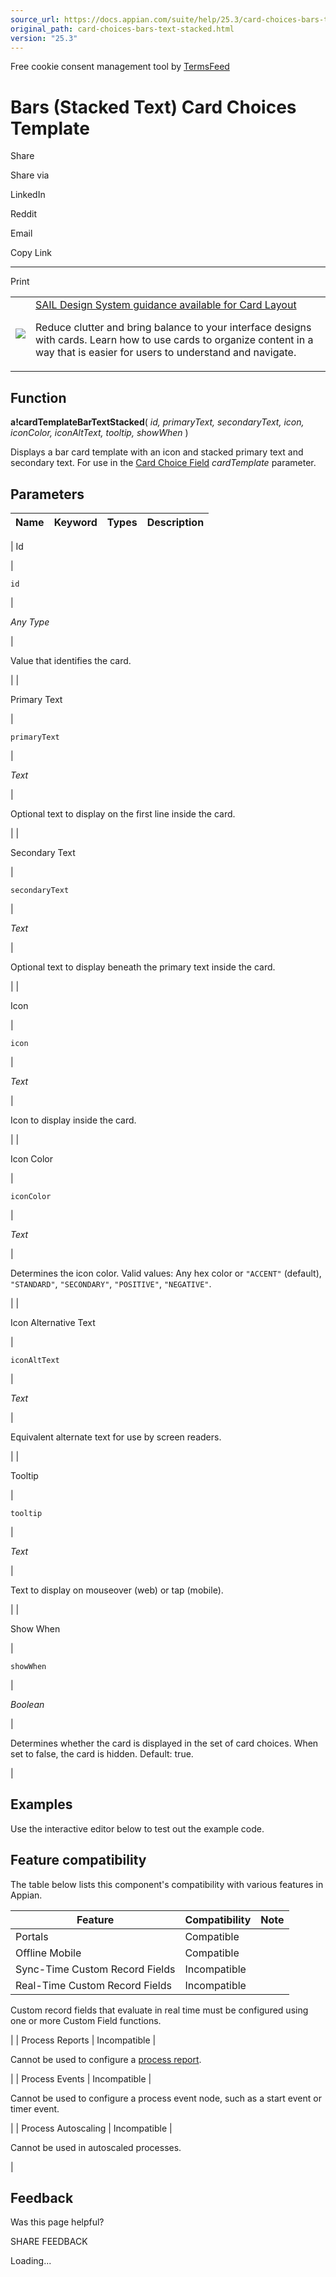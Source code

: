 ```yaml
---
source_url: https://docs.appian.com/suite/help/25.3/card-choices-bars-text-stacked.html
original_path: card-choices-bars-text-stacked.html
version: "25.3"
---
```


Free cookie consent management tool by [TermsFeed](https://www.termsfeed.com/)

# Bars (Stacked Text) Card Choices Template

Share

Share via

LinkedIn

Reddit

Email

Copy Link

* * *

Print

<table><tbody><tr><td><a href="/suite/help/25.3/sail/home.html"><img class="ds-release-icon" src="images/design-sys/sail.png"></a></td><td><a class="ds-release-notice-a ds-release-notice-a-big" href="/suite/help/25.3/sail/ux-card-layout.html">SAIL Design System guidance available for Card Layout</a><p class="ds-release-notice-p">Reduce clutter and bring balance to your interface designs with cards. Learn how to use cards to organize content in a way that is easier for users to understand and navigate.</p></td></tr></tbody></table>

## Function

**a!cardTemplateBarTextStacked**( _id, primaryText, secondaryText, icon, iconColor, iconAltText, tooltip, showWhen_ )

Displays a bar card template with an icon and stacked primary text and secondary text. For use in the [Card Choice Field](card-choices-component.html) _cardTemplate_ parameter.

## Parameters

| Name | Keyword | Types | Description |
| --- | --- | --- | --- |
|
Id

 |

`id`

 |

_Any Type_

 |

Value that identifies the card.

 |
|

Primary Text

 |

`primaryText`

 |

_Text_

 |

Optional text to display on the first line inside the card.

 |
|

Secondary Text

 |

`secondaryText`

 |

_Text_

 |

Optional text to display beneath the primary text inside the card.

 |
|

Icon

 |

`icon`

 |

_Text_

 |

Icon to display inside the card.

 |
|

Icon Color

 |

`iconColor`

 |

_Text_

 |

Determines the icon color. Valid values: Any hex color or `"ACCENT"` (default), `"STANDARD"`, `"SECONDARY"`, `"POSITIVE"`, `"NEGATIVE"`.

 |
|

Icon Alternative Text

 |

`iconAltText`

 |

_Text_

 |

Equivalent alternate text for use by screen readers.

 |
|

Tooltip

 |

`tooltip`

 |

_Text_

 |

Text to display on mouseover (web) or tap (mobile).

 |
|

Show When

 |

`showWhen`

 |

_Boolean_

 |

Determines whether the card is displayed in the set of card choices. When set to false, the card is hidden. Default: true.

 |

## Examples

Use the interactive editor below to test out the example code.

## Feature compatibility

The table below lists this component's compatibility with various features in Appian.

| Feature | Compatibility | Note |
| --- | --- | --- |
| Portals | Compatible |  |
| Offline Mobile | Compatible |  |
| Sync-Time Custom Record Fields | Incompatible |  |
| Real-Time Custom Record Fields | Incompatible |
Custom record fields that evaluate in real time must be configured using one or more Custom Field functions.

 |
| Process Reports | Incompatible |

Cannot be used to configure a [process report](Process_Reports.html).

 |
| Process Events | Incompatible |

Cannot be used to configure a process event node, such as a start event or timer event.

 |
| Process Autoscaling | Incompatible |

Cannot be used in autoscaled processes.

 |

## Feedback

Was this page helpful?

SHARE FEEDBACK

Loading...